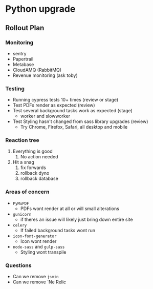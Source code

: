 # Python upgrade

## Rollout Plan
### Monitoring
- sentry
- Papertrail
- Metabase
- CloudAMQ (RabbitMQ)
- Revenue monitoring (ask toby)

### Testing
- Running cypress tests 10+ times (review or stage)
- Test PDFs render as expected (review)
- Test several background tasks work as expected (stage)
  - worker and slowworker
- Test Styling hasn't changed from sass library upgrades (review)
  - Try Chrome, Firefox, Safari, all desktop and mobile

### Reaction tree
1. Everything is good
   1. No action needed
2. Hit a snag
   1. fix forwards
   2. rollback dyno
   3. rollback database

### Areas of concern
- `PyMuPDF`
  - PDFs wont render at all or will small alterations
- `gunicorn`
  - if theres an issue will likely just bring down entire site
- `celery`
  - If failed background tasks wont run
- `icon-font-generator`
  - Icon wont render
- `node-sass` and `gulp-sass`
  - Styling wont transpile

### Questions
- Can we remove `jsmin`
- Can we remove `Ne Relic

